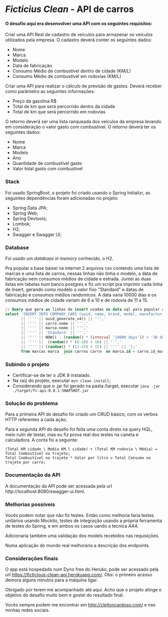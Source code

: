 # _Ficticius Clean_ - API de carros

#### O desafio aqui era desenvolver uma API com os seguintes requisitos:

Criar uma API Rest de cadastro de veículos para armazenar os veículos utilizados pela
empresa. O cadastro deverá conter os seguintes dados:
* Nome
* Marca
* Modelo
* Data de fabricação
* Consumo Médio de combustível dentro de cidade (KM/L)
* Consumo Médio de combustível em rodovias (KM/L)

Criar uma API para realizar o cálculo de previsão de gastos.
Deverá receber como parâmetro as seguintes informações:
* Preço da gasolina R$
* Total de km que será percorrido dentro da cidade
* Total de km que será percorrido em rodovias

O retorno deverá ser uma lista ranqueada dos veículos da empresa levando em
consideração o valor gasto com combustível. 
O retorno deverá ter os seguintes dados:
* Nome
* Marca
* Modelo
* Ano
* Quantidade de combustível gasto
* Valor total gasto com combustível


### Stack

Foi usado SpringBoot, o projeto foi criado usando o Spring Initializr, as seguintes dependências foram adicionadas no projeto:
* Spring Data JPA;
* Spring Web;
* Spring Devtools;
* Lombok;
* H2;
* Swagger e Swagger UI;


### Database

Foi usado um _database in memory_ conhecido, o H2.

Pra popular a base baixei na internet 2 arquivos csv contendo uma lista de marcas e uma lista de carros, nessas linhas não tinha o modelo, a data de fabricação nem consumos médios de cidade e estrada. Juntei as duas listas em tabelas num banco postgres e fiz um script pra imprimir cada linha de Insert, gerando como modelo o valor fixo "Standard" e datas de fabricação e consumos médios randomicos. A data varia 10000 dias e os consumos médios de cidade variam de 6 a 10 e de rodovia de 11 a 15.

```sql
// Query que gera as linhas de insert usadas no data.sql para popular a base
select 'INSERT INTO COMPANY_CARS (uuid, name, brand, model, manufacturingDate, averageCityConsumption, averageHighwayConsumption) values ('
       || '''' || uuid_generate_v4() || ''','
       || '''' || carro.nome || ''','
       || '''' || marca.nome || ''','
       || '''' || 'Standard' || ''','
       || '''' || NOW() - (random() * (interval '10000 days')) + '30 days' || ''','
       || '''' ||  (random() * (6-10) + 10) || ''','
       || '''' || (random() * (11-15) + 15) || '''' || ');'
       from marcas marca  join carros carro  on marca.id = carro.id_marca;
```


### Subindo o projeto

* Certificar-se de ter o JDK 8 instalado.
* Na raiz do projeto, executar `mvn clean install`;
* Considerando que o .jar foi gerado na pasta /target, executar `java -jar ./target/fc-api-0.0.1-SNAPSHOT.jar`


### Solução do problema

Para a primeira API do desafio foi criado um CRUD básico, com os verbos HTTP referentes a cada ação;

Para a segunda API do desafio foi feita uma conta direto na query HQL, meio ruim de testar, mas eu fiz prova real dos testes na caneta e calculadora. A conta foi a seguinte: 
```
(Total KM cidade \ Media KM.l cidade) + (Total KM rodovia \ Média) = Total Combustível no trajeto;
Total Combustível no trajeto * Valor por litro = Total Consumo no trajeto por carro;
```

### Documentação da API

A documentação da API pode ser acessada pela url http://localhost:8080/swagger-ui.html.


### Melhorias possíveis

Vocês podem notar que não fiz testes. Então como melhoria faria testes unitários usando Mockito, testes de integração usando a própria ferramenta de testes do Spring, e em ambos os casos uando a tecnica _AAA_.

Adicionaria também uma validação dos models recebidos nas requisições.

Numa aplicação do mundo real melhoraria a descrição dos endpoints.


### Considerações finais

O app está hospedado num Dyno free do Heruko, pode ser acessado pela url https://ficticious-clean-api.herokuapp.com/. Obs: o primeiro acesso demora alguns minutos para a máquina ligar.

Obrigado por terem me acompanhado até aqui. Acho que o projeto atinge o objetivo do desafio muito bem e gostei do resultado final.

Vocês sempre podem me encontrar em http://cleitoncardoso.com/ e nas minhas redes sociais.
